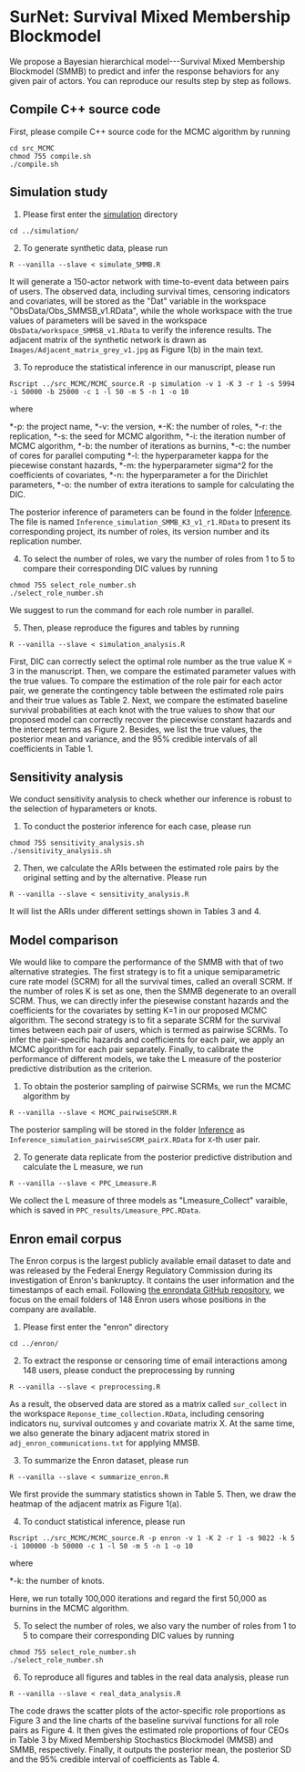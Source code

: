 # SurNet: Survival Mixed Membership Blockmodel

We propose a Bayesian hierarchical model---Survival Mixed Membership Blockmodel (SMMB) to predict and infer the response behaviors for any given pair of actors. You can reproduce our results step by step as follows.

## Compile C++ source code 

First, please compile C++ source code for the MCMC algorithm by running

```
cd src_MCMC
chmod 755 compile.sh
./compile.sh
```

## Simulation study 

1. Please first enter the [simulation](#simulation) directory

```
cd ../simulation/
```

2. To generate synthetic data, please run 

```
R --vanilla --slave < simulate_SMMB.R
```

It will generate a 150-actor network with time-to-event data between pairs of users. The observed data, including survival times, censoring indicators and covariates, will be stored as the "Dat" variable in the workspace "ObsData/Obs_SMMSB_v1.RData", while the whole workspace with the true values of parameters will be saved in the workspace `ObsData/workspace_SMMSB_v1.RData` to verify the inference results. The adjacent matrix of the synthetic network is drawn as `Images/Adjacent_matrix_grey_v1.jpg` as Figure 1(b) in the main text.

3. To reproduce the statistical inference in our manuscript, please run

```
Rscript ../src_MCMC/MCMC_source.R -p simulation -v 1 -K 3 -r 1 -s 5994 -i 50000 -b 25000 -c 1 -l 50 -m 5 -n 1 -o 10
```
where 

*-p: the project name, 
*-v: the version,
*-K: the number of roles,
*-r: the replication,
*-s: the seed for MCMC algorithm,
*-i: the iteration number of MCMC algorithm,
*-b: the number of iterations as burnins,
*-c: the number of cores for parallel computing
*-l: the hyperparameter kappa for the piecewise constant hazards,
*-m: the hyperparameter sigma^2 for the coefficients of covariates,
*-n: the hyperparameter a for the Dirichlet parameters,
*-o: the number of extra iterations to sample for calculating the DIC.

The posterior inference of parameters can be found in the folder [Inference](#Inference).  The file is named `Inference_simulation_SMMB_K3_v1_r1.RData` to present its corresponding project, its number of roles, its version number and its replication number. 

4. To select the number of roles, we vary the number of roles from 1 to 5 to compare their corresponding DIC values by running

```
chmod 755 select_role_number.sh
./select_role_number.sh
```

We suggest to run the command for each role number in parallel. 

5. Then, please reproduce the figures and tables by running

```
R --vanilla --slave < simulation_analysis.R
```

First, DIC can correctly select the optimal role number as the true value K = 3 in the manuscript. Then, we compare the estimated parameter values with the true values. To compare the estimation of the role pair for each actor pair, we generate the contingency table between the estimated role pairs and their true values as Table 2. Next, we compare the estimated baseline survival probabilities at each knot with the true values to show that our proposed model can correctly recover the piecewise constant hazards and the intercept terms as Figure 2. Besides, we list the true values, the posterior mean and variance, and the 95% credible intervals of all coefficients in Table 1.


## Sensitivity analysis 

We conduct sensitivity analysis to check whether our inference is robust to the selection of hyparameters or knots. 
1. To conduct the posterior inference for each case, please run

```
chmod 755 sensitivity_analysis.sh
./sensitivity_analysis.sh
```

2. Then, we calculate the ARIs between the estimated role pairs by the original setting and by the alternative. Please run

```
R --vanilla --slave < sensitivity_analysis.R
```

It will list the ARIs under different settings shown in Tables 3 and 4.

## Model comparison 

We would like to compare the performance of the SMMB with that of two alternative strategies. The first strategy is to fit a unique semiparametric cure rate model (SCRM) for all the survival times, called an overall SCRM. If the number of roles K is set as one, then the SMMB degenerate to an overall SCRM. Thus, we can directly infer the piesewise constant hazards and the coefficients for the covariates by setting K=1 in our proposed MCMC algorithm. The second strategy is to fit a separate SCRM for the survival times between each pair of users, which is termed as pairwise SCRMs. To infer the pair-specific hazards and coefficients for each pair, we apply an MCMC algorithm for each pair separately. Finally, to calibrate the performance of different models, we take the L measure of the posterior predictive distribution as the criterion.

1. To obtain the posterior sampling of pairwise SCRMs, we run the MCMC algorithm by

```
R --vanilla --slave < MCMC_pairwiseSCRM.R
```

The posterior sampling will be stored in the folder [Inference](#Inference) as `Inference_simulation_pairwiseSCRM_pairX.RData` for `X`-th user pair.

2. To generate data replicate from the posterior predictive distribution and calculate the L measure, we run

```
R --vanilla --slave < PPC_Lmeasure.R
```

We collect the L measure of three models as "Lmeasure_Collect" varaible, which is saved in `PPC_results/Lmeasure_PPC.RData`.


## Enron email corpus 


The Enron corpus is the largest publicly available email dataset to date and was released by the Federal Energy Regulatory Commission during its investigation of Enron's bankruptcy. It contains the user information and the timestamps of each email. Following [the enrondata GitHub repository](https://github.com/enrondata/enrondata/blob/master/data/misc/edo\_enron-custodians.txt), we focus on the email folders of 148 Enron users whose positions in the company are available. 

1. Please first enter the "enron" directory

```
cd ../enron/
```

2. To extract the response or censoring time of email interactions among 148 users, please conduct the preprocessing by running

```
R --vanilla --slave < preprocessing.R
```

As a result, the observed data are stored as a matrix called `sur_collect` in the workspace `Reponse_time_collection.RData`, including censoring indicators nu, survival outcomes y and covariate matrix X. At the same time, we also generate the binary adjacent matrix stored in `adj_enron_communications.txt` for applying MMSB. 

3. To summarize the Enron dataset, please run

```
R --vanilla --slave < summarize_enron.R
```

We first provide the summary statistics shown in Table 5. Then, we draw the heatmap of the adjacent matrix as Figure 1(a).

4. To conduct statistical inference, please run

```
Rscript ../src_MCMC/MCMC_source.R -p enron -v 1 -K 2 -r 1 -s 9822 -k 5 -i 100000 -b 50000 -c 1 -l 50 -m 5 -n 1 -o 10
```

where 
	
*-k: the number of knots.

Here, we run totally 100,000 iterations and regard the first 50,000 as burnins in the MCMC algorithm.

5. To select the number of roles, we also vary the number of roles from 1 to 5 to compare their corresponding DIC values by running

```
chmod 755 select_role_number.sh
./select_role_number.sh
```

6. To reproduce all figures and tables in the real data analysis, please run

```
R --vanilla --slave < real_data_analysis.R
```

The code draws the scatter plots of the actor-specific role proportions as Figure 3 and the line charts of the baseline survival functions for all role pairs as Figure 4. It then gives the estimated role proportions of four CEOs in Table 3 by Mixed Membership Stochastics Blockmodel (MMSB) and SMMB, respectively. Finally, it outputs the posterior mean, the posterior SD and the 95% credible interval of coefficients as Table 4. 
